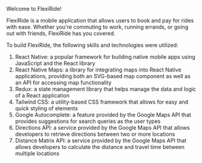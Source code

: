 Welcome to FlexiRide!

FlexiRide is a mobile application that allows users to book and pay for rides with ease. Whether you're commuting to work, running errands, or going out with friends, FlexiRide has you covered.

To build FlexiRide, the following skills and technologies were utilized:

1. React Native: a popular framework for building native mobile apps using JavaScript and the React library
2. React Native Maps: a library for integrating maps into React Native applications, providing both an SVG-based map component as well as an API for accessing map functionality
3. Redux: a state management library that helps manage the data and logic of a React application
4. Tailwind CSS: a utility-based CSS framework that allows for easy and quick styling of elements
5. Google Autocomplete: a feature provided by the Google Maps API that provides suggestions for search queries as the user types
6. Directions API: a service provided by the Google Maps API that allows developers to retrieve directions between two or more locations
7. Distance Matrix API: a service provided by the Google Maps API that allows developers to calculate the distance and travel time between multiple locations